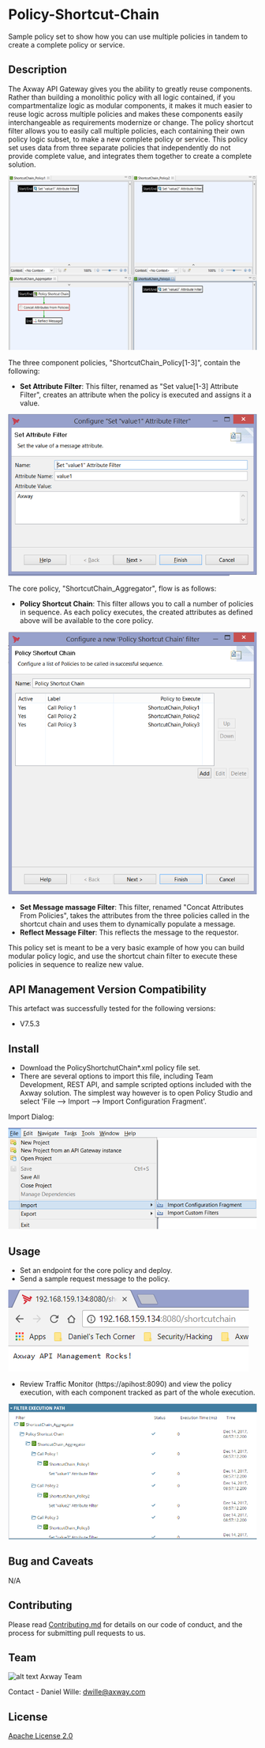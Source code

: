 # Policy-Shortcut-Chain
Sample policy set to show how you can use multiple policies in tandem to create a complete policy or service.  

## Description

The Axway API Gateway gives you the ability to greatly reuse components. Rather than building a monolithic policy with all logic contained, if you compartmentalize logic as modular components, it makes it much easier to reuse logic across multiple policies and makes these components easily interchangeable as requirements modernize or change. The policy shortcut filter allows you to easily call multiple policies, each containing their own policy logic subset, to make a new complete policy or service. This policy set uses data from three separate policies that independently do not provide complete value, and integrates them together to create a complete solution.

![alt text](https://github.com/Axway-API-Management-Plus/Policy_Shortcut_Chain_Example/blob/master/example/src/policyView.png "Policy Building")

The three component policies, "ShortcutChain_Policy[1-3]", contain the following:
- **Set Attribute Filter**: This filter, renamed as "Set value[1-3] Attribute Filter", creates an attribute when the policy is executed and assigns it a value.

![alt text](https://github.com/Axway-API-Management-Plus/Policy_Shortcut_Chain_Example/blob/master/example/src/setAttribute.png "Set Attribute")

The core policy, "ShortcutChain_Aggregator", flow is as follows:

- **Policy Shortcut Chain**: This filter allows you to call a number of policies in sequence. As each policy executes, the created attributes as defined above will be available to the core policy.

![alt text](https://github.com/Axway-API-Management-Plus/Policy_Shortcut_Chain_Example/blob/master/example/src/shortcutChainFilter.png "Shortcut Chain")

- **Set Message massage Filter**: This filter, renamed "Concat Attributes From Policies", takes the attributes from the three policies called in the shortcut chain and uses them to dynamically populate a message.
- **Reflect Message Filter**: This reflects the message to the requestor.

This policy set is meant to be a very basic example of how you can build modular policy logic, and use the shortcut chain filter to execute these policies in sequence to realize new value.


## API Management Version Compatibility
This artefact was successfully tested for the following versions:
- V7.5.3


## Install

- Download the PolicyShortchutChain*.xml policy file set.
- There are several options to import this file, including Team Development, REST API, and sample scripted options included with the Axway solution. The simplest way however is to open Policy Studio and select 'File --> Import --> Import Configuration Fragment'.

Import Dialog:

![alt text](https://github.com/Axway-API-Management-Plus/Policy_Shortcut_Chain_Example/blob/master/example/src/importFrag.png "Import Fragment")

## Usage

- Set an endpoint for the core policy and deploy.
- Send a sample request message to the policy.

![alt text](https://github.com/Axway-API-Management-Plus/Policy_Shortcut_Chain_Example/blob/master/example/src/exampleOutput.png "Sample Output")

- Review Traffic Monitor (https://apihost:8090) and view the policy execution, with each component tracked as part of the whole execution.

![alt text](https://github.com/Axway-API-Management-Plus/Policy_Shortcut_Chain_Example/blob/master/example/src/shortcutChainExecution.png "Traffic Monitor Execution")


## Bug and Caveats

N/A


## Contributing

Please read [Contributing.md](https://github.com/Axway-API-Management/Common/blob/master/Contributing.md) for details on our code of conduct, and the process for submitting pull requests to us.


## Team

![alt text][Axwaylogo] Axway Team

[Axwaylogo]: https://github.com/Axway-API-Management/Common/blob/master/img/AxwayLogoSmall.png  "Axway logo"

Contact - Daniel Wille: dwille@axway.com

## License
[Apache License 2.0](/LICENSE)
